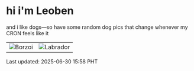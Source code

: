 # hi i'm Leoben

and i like dogs—so have some random dog pics that change whenever my CRON feels like it

|  |  |
|--------|----------|
| ![Borzoi](https://random-dog-vercel.vercel.app/api/random-borzoi?v=1751270309) | ![Labrador](https://random-dog-vercel.vercel.app/api/random-labrador?v=1751270309) |

Last updated: 2025-06-30 15:58 PHT
